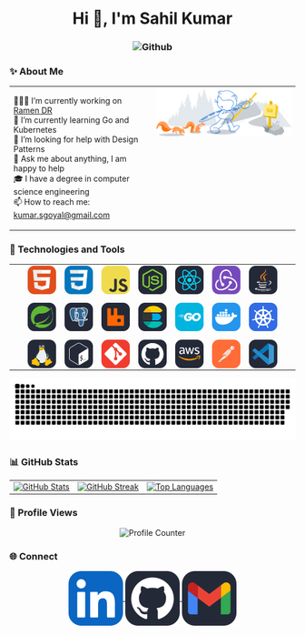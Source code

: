<h1 align="center">Hi 👋, I'm Sahil Kumar</h1>

<h3 align="center"> 
    <img alt="Github" src="https://readme-typing-svg.herokuapp.com?color=F39C12&size=25&center=true&vCenter=true&lines=Hello!++Nice+to+meet+you+%3AD" />
</h3>

<h3> ✨ About Me </h3>

<table width="100%">
  <tr>
    <td width="50%" valign="top">
      <ul style="list-style-type: none; padding: 0;">
        <li>👨🏽‍💻 I’m currently working on <a href="https://github.com/RamenDR/ramen">Ramen DR</a></li>
        <li>🌱 I’m currently learning Go and Kubernetes</li>
        <li>🤔 I’m looking for help with Design Patterns</li>
        <li>💬 Ask me about anything, I am happy to help</li>
        <li>🎓 I have a degree in computer science engineering</li>
        <li>📫 How to reach me: <a href="mailto:kumar.sgoyal@gmail.com">kumar.sgoyal@gmail.com</a></li>
      </ul>
    </td>
    <td width="50%" valign="top">
      <img width="100%" alt="Github" src="./icons/git-header.svg" />
    </td>
  </tr>
</table>

<h3> 🔧 Technologies and Tools </h3>

<table width="100%">
  <tr>
      <td width="50%" valign="top">
<div style="display: flex; flex-wrap: wrap; gap: 15px; justify-content: center;">
    <img src="./icons/html.svg" alt="HTML" width="50" height="50"/>
    <img src="./icons/css.svg" alt="CSS" width="50" height="50"/>
    <img src="./icons/js.svg" alt="JavaScript" width="50" height="50"/>
    <img src="./icons/nodejs.svg" alt="Nodejs" width="50" height="50"/>
    <img src="./icons/react.svg" alt="React" width="50" height="50"/>
    <img src="./icons/redux.svg" alt="Redux" width="50" height="50"/>
    <img src="./icons/java.svg" alt="JAVA" width="50" height="50"/>
    <img src="./icons/spring.svg" alt="Spring" width="50" height="50"/>
    <img src="./icons/postgres.svg" alt="Postgres" width="50" height="50"/>
    <img src="./icons/rabbitmq.svg" alt="Rabbitmq" width="50" height="50"/>
    <img src="./icons/elasticsearch.svg" alt="Elasticsearch" width="50" height="50"/>
    <img src="./icons/golang.svg" alt="Go" width="50" height="50"/>
    <img src="./icons/docker.svg" alt="Docker" width="50" height="50"/>
    <img src="./icons/kubernetes.svg" alt="Kubernetes" width="50" height="50"/>
    <img src="./icons/linux.svg" alt="Linux" width="50" height="50"/>
    <img src="./icons/bash.svg" alt="Bash" width="50" height="50"/>
    <img src="./icons/git.svg" alt="Git" width="50" height="50"/>
    <img src="./icons/github.svg" alt="Github" width="50" height="50"/>
    <img src="./icons/aws.svg" alt="AWS" width="50" height="50"/>
    <img src="./icons/postman.svg" alt="Postman" width="50" height="50"/>
    <img src="./icons/vscode.svg" alt="VSCode" width="50" height="50"/>
</div>
      </td>
  </tr>
</table>

<p align="center">
  <img alt="Snake animation" src="./icons/github-contribution-grid-snake-dark.svg" style="max-width: 100%; height: auto;"/>
</p>



<h3> 📊 GitHub Stats </h3>

<table>
  <tr>
    <td><a href="https://github.com/kumarsgoyal"><img height="172em" src="https://github-readme-stats.vercel.app/api?username=kumarsgoyal&show_icons=true&include_all_commits=true&theme=onedark" alt="GitHub Stats"/></a></td>
    <td><a href="https://github.com/kumarsgoyal"><img height="172em" src="https://streak-stats.demolab.com/?user=kumarsgoyal&theme=onedark" alt="GitHub Streak"/></a></td>
    <td><a href="https://github.com/kumarsgoyal"><img height="172em" src="https://github-readme-stats-nine-beta-13.vercel.app/api/top-langs/?username=kumarsgoyal&layout=compact&langs_count=16&theme=onedark&include_all_commits=true" alt="Top Languages"/></a></td>
  </tr>
</table>

<h3> 👀  Profile Views </h3>
<p align="center"> 
    <img src="https://profile-counter.glitch.me/kumarsgoyal/count.svg" alt="Profile Counter">
</p>

<h3> 🌐 Connect </h3>

<p align="center">
    <a href="https://www.linkedin.com/in/kumarsgoyal/" target="blank">
        <img align="center" src="./icons/linkedin.svg" alt="https://www.linkedin.com/in/kumarsgoyal/"/>
    </a>
    <a href="https://github.com/kumarsgoyal" target="blank">
        <img align="center" src="./icons/github.svg" alt="https://github.com/kumarsgoyal"/>
    </a>
    <a href="mailto:kumar.sgoyal@gmail.com" target="blank">
        <img align="center" src="./icons/gmail.svg" alt="mailto:kumar.sgoyal@gmail.com"  />
    </a>
</p>
